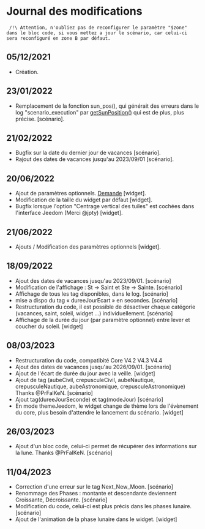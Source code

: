 # Journal des modifications

     
     /!\ Attention, n'oubliez pas de reconfigurer le paramètre "$zone" dans le bloc code, si vous mettez a jour le scénario, car celui-ci sera reconfiguré en zone B par défaut.
     

## 05/12/2021
- Création.
## 23/01/2022
- Remplacement de la fonction sun_pos(), qui générait des erreurs dans le log "scenario_execution" par [getSunPosition()](https://github.com/KiboOst/php-sunPos/blob/master/phpSunPos.php) qui est de plus, plus précise. [scénario].
## 21/02/2022
- Bugfix sur la date du dernier jour de vacances [scénario].
- Rajout des dates de vacances jusqu'au 2023/09/01 [scénario].
## 20/06/2022
- Ajout de paramètres optionnels. [Demande](https://community.jeedom.com/t/widget-perso-info-du-jour/86118) [widget].
- Modification de la taille du widget par défaut [widget].
- Bugfix lorsque l'option "Centrage vertical des tuiles" est cochées dans l'interface Jeedom (Merci @jpty) [widget].
## 21/06/2022
- Ajouts / Modification des paramètres optionnels [widget].
## 18/09/2022
  - Ajout des dates de vacances jusqu'au 2023/09/01. [scénario]
  - Modification de l'affichage : St -> Saint et Ste -> Sainte. [scénario]
  - Affichage de tous les tag disponibles, dans le log. [scénario]
  - mise a dispo du tag « dureeJourEcart » en secondes. [scénario]
  - Restructuration du code, il est possible de désactiver chaque catégorie (vacances, saint, soleil, widget ...) individuellement. [scénario]
  - Affichage de la durée du jour (par paramètre optionnel) entre lever et coucher du soleil. [widget]
## 08/03/2023
  - Restructuration du code, compatibité Core V4.2 V4.3 V4.4
  - Ajout des dates de vacances jusqu'au 2026/09/01. [scénario]
  - Ajout de l'écart de durée du jour avec la veille. [widget]
  - Ajout de tag (aubeCivil, crepusculeCivil, aubeNautique, crepusculeNautique, aubeAstronomique, crepusculeAstronomique) Thanks @PrFalKeN.  [scénario]
  - Ajout tag(dureeJourSeconde) et tag(modeJour) [scénario]
  - En mode themeJeedom, le widget change de thème lors de l'évènement du core, plus besoin d'attendre le lancement du scénario. [widget]
## 26/03/2023
  - Ajout d'un bloc code, celui-ci permet de récupérer des informations sur la lune. Thanks @PrFalKeN.  [scénario]
## 11/04/2023
  - Correction d'une erreur sur le tag Next_New_Moon. [scénario]
  - Renommage des Phases : montante et descendante deviennent Croissante, Décroissante.  [scénario]
  - Modification du code, celui-ci est plus précis dans les phases lunaire.  [scénario]
  - Ajout de l'animation de la phase lunaire dans le widget. [widget]